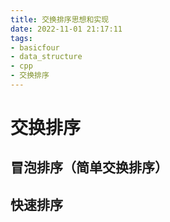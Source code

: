 ```yaml
---
title: 交换排序思想和实现
date: 2022-11-01 21:17:11
tags: 
- basicfour
- data_structure
- cpp
- 交换排序
---
```


# 交换排序



## 冒泡排序（简单交换排序）



## 快速排序